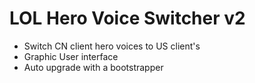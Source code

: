# LOL Hero Voice Switcher v2
* Switch CN client hero voices to US client's
* Graphic User interface
* Auto upgrade with a bootstrapper